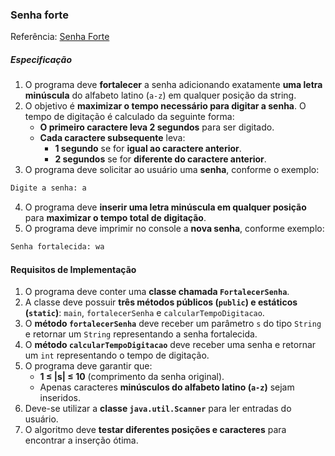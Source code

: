 ### Senha forte

Referência: [Senha Forte](https://codeforces.com/problemset/problem/1997/A)

##### Especificação

1. O programa deve **fortalecer** a senha adicionando exatamente **uma letra minúscula** do alfabeto latino (`a-z`) em qualquer posição da string.
2. O objetivo é **maximizar o tempo necessário para digitar a senha**. O tempo de digitação é calculado da seguinte forma:
   - **O primeiro caractere leva 2 segundos** para ser digitado.
   - **Cada caractere subsequente** leva:
     - **1 segundo** se for **igual ao caractere anterior**.
     - **2 segundos** se for **diferente do caractere anterior**.
3. O programa deve solicitar ao usuário uma **senha**, conforme o exemplo:
```bash
Digite a senha: a
```
4. O programa deve **inserir uma letra minúscula em qualquer posição** para **maximizar o tempo total de digitação**.
5. O programa deve imprimir no console a **nova senha**, conforme exemplo:
```bash
Senha fortalecida: wa
```

#### Requisitos de Implementação

1. O programa deve conter uma **classe chamada `FortalecerSenha`**.
2. A classe deve possuir **três métodos públicos (`public`) e estáticos (`static`)**: `main`, `fortalecerSenha` e `calcularTempoDigitacao`.
4. O **método `fortalecerSenha`** deve receber um parâmetro `s` do tipo `String` e retornar um `String` representando a senha fortalecida.
5. O **método `calcularTempoDigitacao`** deve receber uma senha e retornar um `int` representando o tempo de digitação.
6. O programa deve garantir que:
   - **1 ≤ |s| ≤ 10** (comprimento da senha original).
   - Apenas caracteres **minúsculos do alfabeto latino (`a-z`)** sejam inseridos.
7. Deve-se utilizar a **classe `java.util.Scanner`** para ler entradas do usuário.
8. O algoritmo deve **testar diferentes posições e caracteres** para encontrar a inserção ótima.